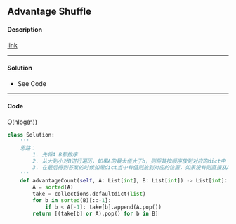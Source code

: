 ## Advantage Shuffle

#### Description

[link](https://leetcode.com/problems/advantage-shuffle/)

---

#### Solution

- See Code

---

#### Code

O(nlog(n))

```python
class Solution:
    '''
    思路：
        1. 先将A B都排序
        2. 从大到小对B进行遍历，如果A的最大值大于b，则将其按顺序放到对应的dict中
        3. 在最后得到答案的时候如果dict当中有值则放到对应的位置，如果没有则直接从A当中取
    '''
    def advantageCount(self, A: List[int], B: List[int]) -> List[int]:
        A = sorted(A)
        take = collections.defaultdict(list)
        for b in sorted(B)[::-1]:
            if b < A[-1]: take[b].append(A.pop())
        return [(take[b] or A).pop() for b in B]
```
